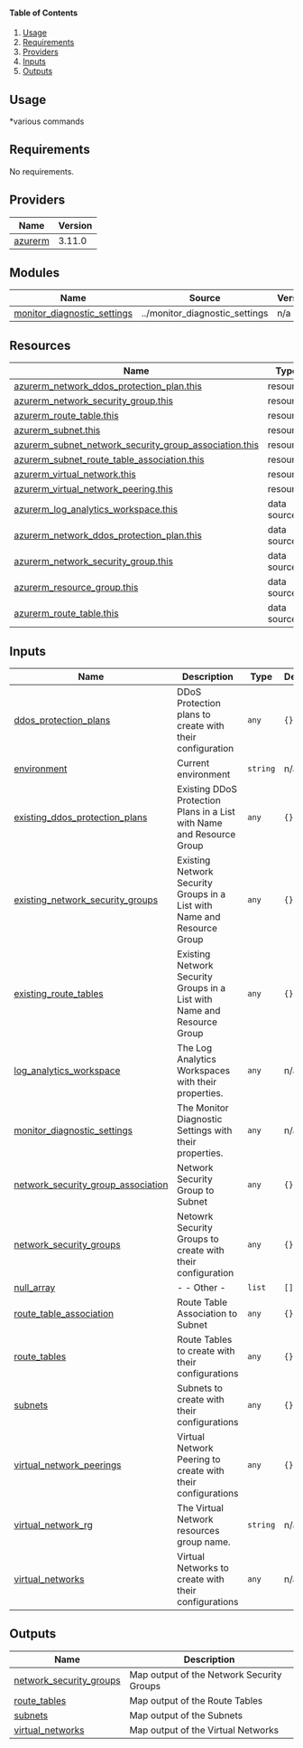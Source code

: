 #### Table of Contents
1. [Usage](#usage)
2. [Requirements](#requirements)
3. [Providers](#Providers)
4. [Inputs](#inputs)
5. [Outputs](#outputs)
## Usage
*various commands
<!-- BEGINNING OF PRE-COMMIT-TERRAFORM DOCS HOOK -->
## Requirements

No requirements.

## Providers

| Name | Version |
|------|---------|
| <a name="provider_azurerm"></a> [azurerm](#provider\_azurerm) | 3.11.0 |

## Modules

| Name | Source | Version |
|------|--------|---------|
| <a name="module_monitor_diagnostic_settings"></a> [monitor\_diagnostic\_settings](#module\_monitor\_diagnostic\_settings) | ../monitor_diagnostic_settings | n/a |

## Resources

| Name | Type |
|------|------|
| [azurerm_network_ddos_protection_plan.this](https://registry.terraform.io/providers/hashicorp/azurerm/latest/docs/resources/network_ddos_protection_plan) | resource |
| [azurerm_network_security_group.this](https://registry.terraform.io/providers/hashicorp/azurerm/latest/docs/resources/network_security_group) | resource |
| [azurerm_route_table.this](https://registry.terraform.io/providers/hashicorp/azurerm/latest/docs/resources/route_table) | resource |
| [azurerm_subnet.this](https://registry.terraform.io/providers/hashicorp/azurerm/latest/docs/resources/subnet) | resource |
| [azurerm_subnet_network_security_group_association.this](https://registry.terraform.io/providers/hashicorp/azurerm/latest/docs/resources/subnet_network_security_group_association) | resource |
| [azurerm_subnet_route_table_association.this](https://registry.terraform.io/providers/hashicorp/azurerm/latest/docs/resources/subnet_route_table_association) | resource |
| [azurerm_virtual_network.this](https://registry.terraform.io/providers/hashicorp/azurerm/latest/docs/resources/virtual_network) | resource |
| [azurerm_virtual_network_peering.this](https://registry.terraform.io/providers/hashicorp/azurerm/latest/docs/resources/virtual_network_peering) | resource |
| [azurerm_log_analytics_workspace.this](https://registry.terraform.io/providers/hashicorp/azurerm/latest/docs/data-sources/log_analytics_workspace) | data source |
| [azurerm_network_ddos_protection_plan.this](https://registry.terraform.io/providers/hashicorp/azurerm/latest/docs/data-sources/network_ddos_protection_plan) | data source |
| [azurerm_network_security_group.this](https://registry.terraform.io/providers/hashicorp/azurerm/latest/docs/data-sources/network_security_group) | data source |
| [azurerm_resource_group.this](https://registry.terraform.io/providers/hashicorp/azurerm/latest/docs/data-sources/resource_group) | data source |
| [azurerm_route_table.this](https://registry.terraform.io/providers/hashicorp/azurerm/latest/docs/data-sources/route_table) | data source |

## Inputs

| Name | Description | Type | Default | Required |
|------|-------------|------|---------|:--------:|
| <a name="input_ddos_protection_plans"></a> [ddos\_protection\_plans](#input\_ddos\_protection\_plans) | DDoS Protection plans to create with their configuration | `any` | `{}` | no |
| <a name="input_environment"></a> [environment](#input\_environment) | Current environment | `string` | n/a | yes |
| <a name="input_existing_ddos_protection_plans"></a> [existing\_ddos\_protection\_plans](#input\_existing\_ddos\_protection\_plans) | Existing DDoS Protection Plans in a List with Name and Resource Group | `any` | `{}` | no |
| <a name="input_existing_network_security_groups"></a> [existing\_network\_security\_groups](#input\_existing\_network\_security\_groups) | Existing Network Security Groups in a List with Name and Resource Group | `any` | `{}` | no |
| <a name="input_existing_route_tables"></a> [existing\_route\_tables](#input\_existing\_route\_tables) | Existing Network Security Groups in a List with Name and Resource Group | `any` | `{}` | no |
| <a name="input_log_analytics_workspace"></a> [log\_analytics\_workspace](#input\_log\_analytics\_workspace) | The Log Analytics Workspaces with their properties. | `any` | n/a | yes |
| <a name="input_monitor_diagnostic_settings"></a> [monitor\_diagnostic\_settings](#input\_monitor\_diagnostic\_settings) | The Monitor Diagnostic Settings with their properties. | `any` | n/a | yes |
| <a name="input_network_security_group_association"></a> [network\_security\_group\_association](#input\_network\_security\_group\_association) | Network Security Group to Subnet | `any` | `{}` | no |
| <a name="input_network_security_groups"></a> [network\_security\_groups](#input\_network\_security\_groups) | Netowrk Security Groups to create with their configuration | `any` | `{}` | no |
| <a name="input_null_array"></a> [null\_array](#input\_null\_array) | - - Other - | `list` | `[]` | no |
| <a name="input_route_table_association"></a> [route\_table\_association](#input\_route\_table\_association) | Route Table Association to Subnet | `any` | `{}` | no |
| <a name="input_route_tables"></a> [route\_tables](#input\_route\_tables) | Route Tables to create with their configurations | `any` | `{}` | no |
| <a name="input_subnets"></a> [subnets](#input\_subnets) | Subnets to create with their configurations | `any` | `{}` | no |
| <a name="input_virtual_network_peerings"></a> [virtual\_network\_peerings](#input\_virtual\_network\_peerings) | Virtual Network Peering to create with their configurations | `any` | `{}` | no |
| <a name="input_virtual_network_rg"></a> [virtual\_network\_rg](#input\_virtual\_network\_rg) | The Virtual Network resources group name. | `string` | n/a | yes |
| <a name="input_virtual_networks"></a> [virtual\_networks](#input\_virtual\_networks) | Virtual Networks to create with their configurations | `any` | n/a | yes |

## Outputs

| Name | Description |
|------|-------------|
| <a name="output_network_security_groups"></a> [network\_security\_groups](#output\_network\_security\_groups) | Map output of the Network Security Groups |
| <a name="output_route_tables"></a> [route\_tables](#output\_route\_tables) | Map output of the Route Tables |
| <a name="output_subnets"></a> [subnets](#output\_subnets) | Map output of the Subnets |
| <a name="output_virtual_networks"></a> [virtual\_networks](#output\_virtual\_networks) | Map output of the Virtual Networks |
<!-- END OF PRE-COMMIT-TERRAFORM DOCS HOOK -->